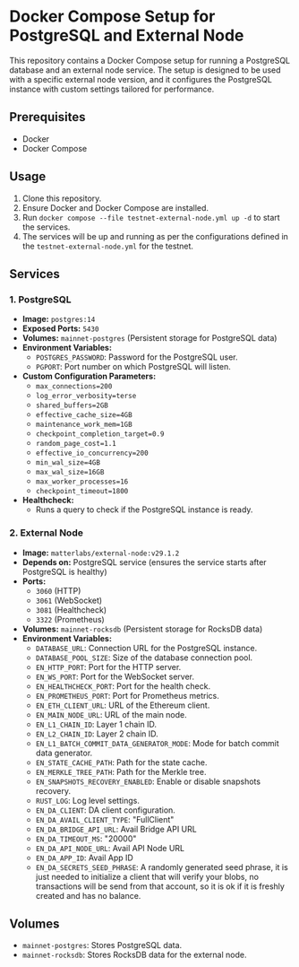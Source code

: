 # Docker Compose Setup for PostgreSQL and External Node

This repository contains a Docker Compose setup for running a PostgreSQL database and an external node service. The setup is designed to be used with a specific external node version, and it configures the PostgreSQL instance with custom settings tailored for performance.

## Prerequisites

- Docker
- Docker Compose

## Usage

1. Clone this repository.
2. Ensure Docker and Docker Compose are installed.
3. Run `docker compose --file testnet-external-node.yml up -d` to start the services.
4. The services will be up and running as per the configurations defined in the `testnet-external-node.yml` for the testnet.

## Services

### 1. PostgreSQL

- **Image:** `postgres:14`
- **Exposed Ports:** `5430`
- **Volumes:** `mainnet-postgres` (Persistent storage for PostgreSQL data)
- **Environment Variables:**
  - `POSTGRES_PASSWORD`: Password for the PostgreSQL user.
  - `PGPORT`: Port number on which PostgreSQL will listen.
- **Custom Configuration Parameters:**
  - `max_connections=200`
  - `log_error_verbosity=terse`
  - `shared_buffers=2GB`
  - `effective_cache_size=4GB`
  - `maintenance_work_mem=1GB`
  - `checkpoint_completion_target=0.9`
  - `random_page_cost=1.1`
  - `effective_io_concurrency=200`
  - `min_wal_size=4GB`
  - `max_wal_size=16GB`
  - `max_worker_processes=16`
  - `checkpoint_timeout=1800`
- **Healthcheck:**
  - Runs a query to check if the PostgreSQL instance is ready.

### 2. External Node

- **Image:** `matterlabs/external-node:v29.1.2`
- **Depends on:** PostgreSQL service (ensures the service starts after PostgreSQL is healthy)
- **Ports:**
  - `3060` (HTTP)
  - `3061` (WebSocket)
  - `3081` (Healthcheck)
  - `3322` (Prometheus)
- **Volumes:** `mainnet-rocksdb` (Persistent storage for RocksDB data)
- **Environment Variables:**
  - `DATABASE_URL`: Connection URL for the PostgreSQL instance.
  - `DATABASE_POOL_SIZE`: Size of the database connection pool.
  - `EN_HTTP_PORT`: Port for the HTTP server.
  - `EN_WS_PORT`: Port for the WebSocket server.
  - `EN_HEALTHCHECK_PORT`: Port for the health check.
  - `EN_PROMETHEUS_PORT`: Port for Prometheus metrics.
  - `EN_ETH_CLIENT_URL`: URL of the Ethereum client.
  - `EN_MAIN_NODE_URL`: URL of the main node.
  - `EN_L1_CHAIN_ID`: Layer 1 chain ID.
  - `EN_L2_CHAIN_ID`: Layer 2 chain ID.
  - `EN_L1_BATCH_COMMIT_DATA_GENERATOR_MODE`: Mode for batch commit data generator.
  - `EN_STATE_CACHE_PATH`: Path for the state cache.
  - `EN_MERKLE_TREE_PATH`: Path for the Merkle tree.
  - `EN_SNAPSHOTS_RECOVERY_ENABLED`: Enable or disable snapshots recovery.
  - `RUST_LOG`: Log level settings.
  - `EN_DA_CLIENT`: DA client configuration.
  - `EN_DA_AVAIL_CLIENT_TYPE`: "FullClient"
  - `EN_DA_BRIDGE_API_URL`: Avail Bridge API URL
  - `EN_DA_TIMEOUT_MS`: "20000"
  - `EN_DA_API_NODE_URL`: Avail API Node URL
  - `EN_DA_APP_ID`: Avail App ID
  - `EN_DA_SECRETS_SEED_PHRASE`: A randomly generated seed phrase, it is just needed to initialize a client that will verify your blobs, no transactions will be send from that account, so it is ok if it is freshly created and has no balance.

## Volumes

- `mainnet-postgres`: Stores PostgreSQL data.
- `mainnet-rocksdb`: Stores RocksDB data for the external node.
